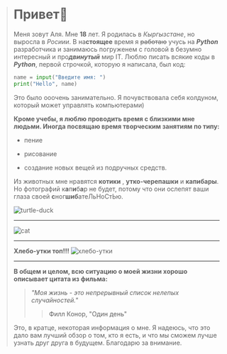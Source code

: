 ># Привет🙂
>
>Меня зовут Аля. Мне **18** лет. Я родилась в _Кыргызстане_, но выросла в _Росиии_. В на**стоящее** время я ~~работаю~~  учусь на ***Python*** разработчика и занимаюсь погруженем с головой в безумно интересный и про***двинутый*** мир IT. Люблю писать всякие коды в ***Python***, первой строчкой, которую я написала, был код: 
>```python
> name = input("Введите имя: ")
> print("Hello", name)
>```
>Это было оooчень занимательно. Я почувствовала себя  колдуном, который может управлять компьютерами)
>
>
>**Кроме учебы, я люблю проводить время с близкими мне людьми. Иногда посвящаю время творческим занятиям по типу:** 
>- пение
>+ рисование
>* создание новых вещей из подручных средств.
>
>Из животных мне нравятся **котики** , __утко-черепашки__ и **капибары**. Но фотографий к**а**п**и**б**а**р не будет, потому что они ослепят ваши глаза своей **с**ног**шиб**атеЛьНоСтЬю. 
>
>
>![turtle-duck](https://yt3.ggpht.com/ytc/AKedOLTJ4HXLuHfIevkLrFBMFVE_DdmMK56exXQ6mgORWw=s900-c-k-c0x00ffffff-no-rj)
>
>---
>
>![cat](https://avatars.mds.yandex.net/i?id=b53c6bf6e1978c2750fb616198bc9a9c76190b64-6948927-images-thumbs&n=13)
>
>---
>
> **Хлебо-утки топ!!!** 
>![хлебо-утки](https://avatars.mds.yandex.net/i?id=8479da9f3d0c2645cd59f19e147b9fbf717d9d9b-7001681-images-thumbs&n=13)
>
>---
> **В общем и целом, всю ситуацию о моей жизни хорошо описывает цитата из фильма:** 
>>  _"Моя жизнь - это непрерывный список нелепых случайностей."_ 
>>> Филл Конор, "Один день"
>
>
>Это, в кратце, некоторая информация о мне. Я надеюсь, что это дало вам лучший обзор о том, кто я есть, и что мы сможем лучше узнать друг друга в будущем. Благодарю за внимание.